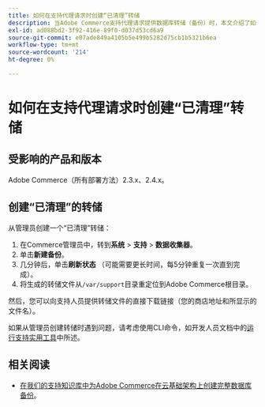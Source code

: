 ```yaml
---
title: 如何在支持代理请求时创建“已清理”转储
description: 当Adobe Commerce支持代理请求提供数据库转储（备份）时，本文介绍了如何从Adobe Commerce管理员创建“已清理”数据库转储（备份）和代码。 此转储不包括您的媒体文件，以加快处理过程并生成更小的文件。 在进行数据库备份时，所有敏感数据都将进行哈希处理。
exl-id: ad088bd2-3f92-416e-89f0-d037d53cd6a9
source-git-commit: e07ade849a4105b5e499b5282d75cb1b5321b6ea
workflow-type: tm+mt
source-wordcount: '214'
ht-degree: 0%

---
```


# 如何在支持代理请求时创建“已清理”转储


## 受影响的产品和版本

Adobe Commerce（所有部署方法）2.3.x、2.4.x。

## 创建“已清理”的转储

从管理员创建一个“已清理”转储：

1. 在Commerce管理员中，转到&#x200B;**系统** > **支持** > **数据收集器**。
1. 单击&#x200B;**新建备份**。
1. 几分钟后，单击&#x200B;**刷新状态** （可能需要更长时间，每5分钟重复一次直到完成）。
1. 将生成的转储文件从`/var/support`目录重定位到Adobe Commerce根目录。

然后，您可以向支持人员提供转储文件的直接下载链接（您的商店地址和所显示的文件名）。

如果从管理员创建转储时遇到问题，请考虑使用CLI命令，如开发人员文档中的[运行支持实用工具](https://devdocs.magento.com/guides/v2.4/config-guide/cli/config-cli-subcommands-spt-util.html)中所述。

## 相关阅读

* [在我们的支持知识库中为Adobe Commerce在云基础架构上创建完整数据库备份](/help/how-to/general/create-database-dump-on-cloud.md)。
